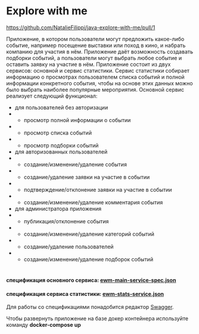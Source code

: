 # Explore with me
https://github.com/NatalieFilippi/java-explore-with-me/pull/1


Приложение, в котором пользователи могут предложить какое-либо событие, например посещение выставки или поход в кино, и набрать компанию для участия в нём. 
Приложение даёт возможность создавать подборки событий, а пользователи могут выбрать любое событие и оставить заявку на участие в нём.
Приложение состоит из двух сервисов: основной и сервис статистики. 
Сервис статистики собирает информацию о просмотрах пользователем списка событий и полной информации конкретного события, чтобы на основе этих данных можно было выбрать наиболее популярные мероприятия. 
Основной сервис реализует следующий функционал:
- для пользователей без авторизации
- - просмотр полной информации о событии
- - просмотр списка событий
- - просмотр подборки событий
- для авторизованных пользователей
- - создание/изменение/удаление события
- - создание/удаление заявки на участие в событии
- - подтверждение/отклонение заявки на участие в событии
- - создание/изменение/удаление комментария события
- для администратора приложения
- - публикация/отклонение события
- - создание/изменение/удаление категорий событий
- - создание/удаление пользователей
- - создание/изменение/удаление подборок событий

#
#### спецификация основного сервиса: [ewm-main-service-spec.json](https://raw.githubusercontent.com/yandex-praktikum/java-explore-with-me/main/ewm-main-service-spec.json)
#### спецификация сервиса статистики: [ewm-stats-service.json](https://raw.githubusercontent.com/yandex-praktikum/java-explore-with-me/main/ewm-stats-service-spec.json)
Для работы со спецификациями понадобится редактор [Swagger](https://editor-next.swagger.io/).

Чтобы развернуть приложение на базе докер контейнера используйте команду **docker-compose up**
